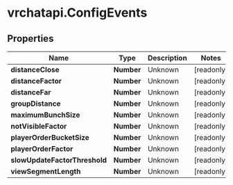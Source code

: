 # vrchatapi.ConfigEvents

## Properties

Name | Type | Description | Notes
------------ | ------------- | ------------- | -------------
**distanceClose** | **Number** | Unknown | [readonly] 
**distanceFactor** | **Number** | Unknown | [readonly] 
**distanceFar** | **Number** | Unknown | [readonly] 
**groupDistance** | **Number** | Unknown | [readonly] 
**maximumBunchSize** | **Number** | Unknown | [readonly] 
**notVisibleFactor** | **Number** | Unknown | [readonly] 
**playerOrderBucketSize** | **Number** | Unknown | [readonly] 
**playerOrderFactor** | **Number** | Unknown | [readonly] 
**slowUpdateFactorThreshold** | **Number** | Unknown | [readonly] 
**viewSegmentLength** | **Number** | Unknown | [readonly] 


